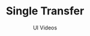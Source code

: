---
layout: embed
permalink: apps/bank/business-processes/single-transfer/ux-videos
lang: en
page_id:  apps-bank-business-processes-single-transfer-video


title: Single Transfer
subtitle: UI Videos
backUrl: /apps/bank/business-processes/single-transfer/

description: Diagrams
---